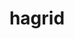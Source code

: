 ---
linkedin: https://linkedin.com/company/aarzoohq
logohandle: hagridio
sort: hagrid
title: hagrid
twitter: https://x.com/aarzooHQ
website: https://hagrid.io/
---